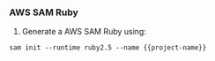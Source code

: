 ### AWS SAM Ruby

1) Generate a AWS SAM Ruby using: 
```
sam init --runtime ruby2.5 --name {{project-name}}
```
